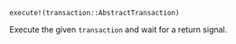 ```
execute!(transaction::AbstractTransaction)
```

Execute the given `transaction` and wait for a return signal.
